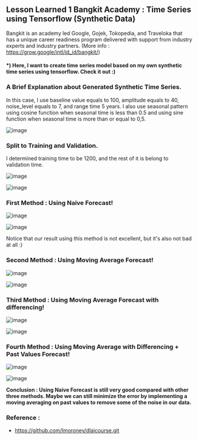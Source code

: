 ## Lesson Learned 1 Bangkit Academy : Time Series using Tensorflow (Synthetic Data)

Bangkit is an academy led Google, Gojek, Tokopedia, and Traveloka that has a unique career readiness program delivered with support from industry experts and industry partners. (More info : https://grow.google/intl/id_id/bangkit/)

#### *) Here, I want to create time series model based on my own synthetic time series using tensorflow. Check it out :)

### A Brief Explanation about Generated Synthetic Time Series.

In this case, I use baseline value equals to 100, amplitude equals to 40, noise_level equals to 7, and range time 5 years. I also use seasonal pattern using cosine function
when seasonal time is less than 0.5 and using sine function when seasonal time is more than or equal to 0,5.

![image](https://user-images.githubusercontent.com/68768305/117802623-e7886b00-b27f-11eb-8c85-9db161c6a713.png)

### Split to Training and Validation.

I determined training time to be 1200, and the rest of it is belong to validation time.

![image](https://user-images.githubusercontent.com/68768305/117802909-38985f00-b280-11eb-84b4-a661d3c381d2.png)

![image](https://user-images.githubusercontent.com/68768305/117802978-4a7a0200-b280-11eb-9ede-e26601805257.png)

### First Method : Using Naive Forecast!

![image](https://user-images.githubusercontent.com/68768305/117803085-6c738480-b280-11eb-91cd-06071b9e68d7.png)

![image](https://user-images.githubusercontent.com/68768305/117803178-87de8f80-b280-11eb-91d8-c535a2dd4aea.png)

Notice that our result using this method is not excellent, but it's also not bad at all :)

### Second Method : Using Moving Average Forecast!

![image](https://user-images.githubusercontent.com/68768305/117803418-d2f8a280-b280-11eb-8d40-d99d9b2ebf7e.png)

![image](https://user-images.githubusercontent.com/68768305/117803471-df7cfb00-b280-11eb-85ce-71b1f3e55786.png)

### Third Method : Using Moving Average Forecast with differencing!

![image](https://user-images.githubusercontent.com/68768305/117824435-b10b1a00-b298-11eb-91b2-848066882089.png)

![image](https://user-images.githubusercontent.com/68768305/117824503-bd8f7280-b298-11eb-9364-a25f45f6efb3.png)

### Fourth Method : Using Moving Average with Differencing + Past Values Forecast!

![image](https://user-images.githubusercontent.com/68768305/117824631-da2baa80-b298-11eb-93ec-09acfd15e4e7.png)

![image](https://user-images.githubusercontent.com/68768305/117824717-e6b00300-b298-11eb-93ec-1f582a388dd7.png)

**Conclusion : Using Naive Forecast is still very good compared with other three methods. Maybe we can still minimize the error by implementing a moving averaging on past values to remove some of the noise in our data.**

### Reference : 

* https://github.com/lmoroney/dlaicourse.git




